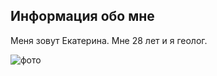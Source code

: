 ## Информация обо мне

Меня зовут Екатерина. Мне 28 лет и я геолог.

![фото](C:\Users\shoro\Desktop\photo_2021-01-26_16-51-09.jpg)


